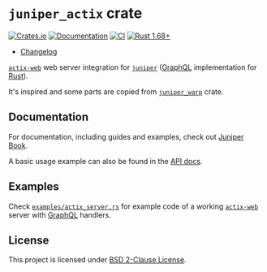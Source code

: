 `juniper_actix` crate
=====================

[![Crates.io](https://img.shields.io/crates/v/juniper_actix.svg?maxAge=2592000)](https://crates.io/crates/juniper_actix)
[![Documentation](https://docs.rs/juniper_actix/badge.svg)](https://docs.rs/juniper_actix)
[![CI](https://github.com/graphql-rust/juniper/workflows/CI/badge.svg?branch=master "CI")](https://github.com/graphql-rust/juniper/actions?query=workflow%3ACI+branch%3Amaster)
[![Rust 1.68+](https://img.shields.io/badge/rustc-1.68+-lightgray.svg "Rust 1.68+")](https://blog.rust-lang.org/2023/03/09/Rust-1.68.0.html)

- [Changelog](https://github.com/graphql-rust/juniper/blob/master/juniper_actix/CHANGELOG.md)

[`actix-web`] web server integration for [`juniper`] ([GraphQL] implementation for [Rust]).

It's inspired and some parts are copied from [`juniper_warp`] crate.




## Documentation

For documentation, including guides and examples, check out [Juniper Book].

A basic usage example can also be found in the [API docs][`juniper_actix`].




## Examples

Check [`examples/actix_server.rs`][1] for example code of a working [`actix-web`] server with [GraphQL] handlers.




## License

This project is licensed under [BSD 2-Clause License](https://github.com/graphql-rust/juniper/blob/master/juniper_actix/LICENSE).




[`actix-web`]: https://docs.rs/actix-web
[`juniper`]: https://docs.rs/juniper
[`juniper_actix`]: https://docs.rs/juniper_actix
[`juniper_warp`]: https://docs.rs/juniper_warp
[GraphQL]: http://graphql.org
[Juniper Book]: https://graphql-rust.github.io
[Rust]: https://www.rust-lang.org

[1]: https://github.com/graphql-rust/juniper/blob/master/juniper_actix/examples/actix_server.rs

